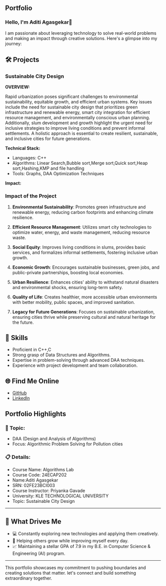 ## Portfolio

### Hello, I'm Aditi Agasgekar👋

I am passionate about leveraging technology to solve real-world problems and making an impact through creative solutions. 
Here's a glimpse into my journey:  


## 🛠 Projects

### Sustainable City Design 

**OVERVIEW:**  

Rapid urbanization poses significant challenges to environmental sustainability, equitable growth, and efficient urban systems. Key issues include the need for sustainable city design that prioritizes green infrastructure and renewable energy, smart city integration for efficient resource management, and environmentally conscious urban planning. Additionally, slum development and growth highlight the urgent need for inclusive strategies to improve living conditions and prevent informal settlements. A holistic approach is essential to create resilient, sustainable, and inclusive cities for future generations.

**Technical Stack:** 

- Languages: C++
- Algorithms: Linear Search,Bubble sort,Merge sort,Quick sort,Heap sort,Hashing,KMP and file handling
- Tools: Graphs, DAA Optimization Techniques  

**Impact:**  

### Impact of the Project

1. **Environmental Sustainability**: Promotes green infrastructure and renewable energy, reducing carbon footprints and enhancing climate resilience.

2. **Efficient Resource Management**: Utilizes smart city technologies to optimize water, energy, and waste management, reducing resource waste.

3. **Social Equity**: Improves living conditions in slums, provides basic services, and formalizes informal settlements, fostering inclusive urban growth.

4. **Economic Growth**: Encourages sustainable businesses, green jobs, and public-private partnerships, boosting local economies.

5. **Urban Resilience**: Enhances cities' ability to withstand natural disasters and environmental shocks, ensuring long-term safety.

6. **Quality of Life**: Creates healthier, more accessible urban environments with better mobility, public spaces, and improved sanitation.

7. **Legacy for Future Generations**: Focuses on sustainable urbanization, ensuring cities thrive while preserving cultural and natural heritage for the future.

## 🚀 Skills  

- Proficient in C++,C
- Strong grasp of Data Structures and Algorithms.  
- Expertise in problem-solving through advanced DAA techniques.  
- Experience with project development and team collaboration.  


## 🌐 Find Me Online

- [GitHub](https://github.com/adi0238/-portfolio.github.io/edit/main/README.md)
- [LinkedIn](https://www.linkedin.com/in/aditi-agasgekar-2a876a30b)

## Portfolio Highlights

### 🎯 Topic: 

- DAA (Design and Analysis of Algorithms)  
- Focus: Algorithmic Problem Solving for Pollution cities  

### 📋 Details:

- Course Name: Algorithms Lab 
- Course Code: 24ECAP202  
- Name:Aditi Agasgekar
- SRN: 02FE23BCI003
- Course Instructor: Priyanka Gavade  
- University: KLE TECHNOLOGICAL UNIVERSITY
- Topic: Sustainable City Design 

---

## 🎨 What Drives Me  
- 💻 Constantly exploring new technologies and applying them creatively.  
- 🤝 Helping others grow while improving myself every day.  
- 📈 Maintaining a stellar GPA of 7.9 in my B.E. in Computer Science & Engineering (AI) program.  

---

This portfolio showcases my commitment to pushing boundaries and creating solutions that matter.
let's connect and build something extraordinary together.
